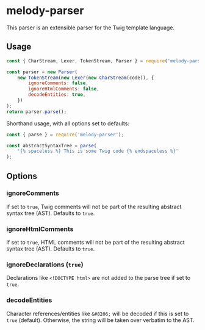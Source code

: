 # melody-parser

This parser is an extensible parser for the Twig template language.

## Usage

```javascript
const { CharStream, Lexer, TokenStream, Parser } = require('melody-parser');

const parser = new Parser(
    new TokenStream(new Lexer(new CharStream(code)), {
        ignoreComments: false,
        ignoreHtmlComments: false,
        decodeEntities: true,
    })
);
return parser.parse();
```

Shorthand usage, with all options set to defaults:

```javascript
const { parse } = require('melody-parser');

const abstractSyntaxTree = parse(
    '{% spaceless %} This is some Twig code {% endspaceless %}'
);
```

## Options

### ignoreComments

If set to `true`, Twig comments will not be part of the resulting abstract syntax tree (AST). Defaults to `true`.

### ignoreHtmlComments

If set to `true`, HTML comments will not be part of the resulting abstract syntax tree (AST). Defaults to `true`.

### ignoreDeclarations (`true`)

Declarations like `<!DOCTYPE html>` are not added to the parse tree if set to `true`.

### decodeEntities

Character references/entities like `&#8206;` will be decoded if this is set to `true` (default). Otherwise, the string will be taken over verbatim to the AST.
